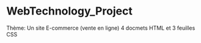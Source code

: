 # WebTechnology_Project
Thème: Un site E-commerce (vente en ligne)
4 docmets HTML et 3 feuilles CSS 
